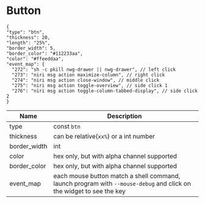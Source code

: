 # Button

```jsonc
{
"type": "btn",
"thickness": 20,
"length": "25%",
"border_width": 5,
"border_color": "#112233aa",
"color": "#ffeeddaa",
"event_map": {
  "272": "sh -c pkill nwg-drawer || nwg-drawer", // left click
  "273": "niri msg action maximize-column", // right click
  "274": "niri msg action close-window", // middle click
  "275": "niri msg action toggle-overview", // side click 1
  "276": "niri msg action toggle-column-tabbed-display", // side click 2
}
```

| Name         | Description                                                                                                         |
| ------------ | ------------------------------------------------------------------------------------------------------------------- |
| type         | const `btn`                                                                                                         |
| thickness    | can be relative(`xx%`) or a int number                                                                              |
| border_width | int                                                                                                                 |
| color        | hex only, but with alpha channel supported                                                                          |
| border_color | hex only, but with alpha channel supported                                                                          |
| event_map    | each mouse button match a shell command, launch program with `--mouse-debug` and click on the widget to see the key |
